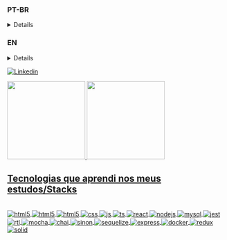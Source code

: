 ### PT-BR
<details>

# Bem-vindo ao meu perfil no GitHub!

Olá, sou o Klaus, um profissional da área de engenharia que decidiu buscar novos desafios e fazer uma transição de carreira para o mundo da tecnologia no ano de 2022. Esse processo tem sido incrível e apaixonante. A cada nova stack que aprendo, sinto que estou no caminho certo para o crescimento profissional e pessoal.

## Minha jornada até aqui

Ao longo dos anos, acumulei experiências valiosas na área de engenharia, mas meu interesse sempre esteve na tecnologia e nas soluções inovadoras que ela oferece. Em busca dessa paixão, decidi embarcar em uma jornada de aprendizado intensiva, que me levou a participar de bootcamps e cursos diversos os quais venho aprendendo demais.

## Compromisso e objetivos

Sou uma pessoa altamente comprometida e responsável, tenho me desafiado constantemente para me tornar uma referência técnica na área de tecnologia. Meu objetivo é contribuir significativamente para o desenvolvimento de projetos inovadores e impactantes.

## O que vem por aí

Estou sempre em busca de novos desafios e oportunidades de aprendizado. Pretendo expandir meu conhecimento em outras tecnologias como Next.js, Vue e Java, além de me aprofundar em tópicos como DevOps e Ciência de Dados.

Fique à vontade para explorar meus repositórios e projetos. Se você compartilha dos mesmos interesses ou gostaria de colaborar em algum projeto, ficarei feliz em receber sua mensagem!

</details>

### EN

<details>

# Welcome to my GitHub profile!
Olá, I'm Klaus, a professional from the engineering field who decided to seek new challenges and make a career transition to the world of technology in 2022. This journey has been incredible and thrilling. With each new stack I learn, I feel that I am on the right path for professional and personal growth.

## My journey so far
Over the years, I have accumulated valuable experiences in engineering, but my passion has always been in technology and the innovative solutions it offers. In pursuit of this passion, I embarked on an intensive learning journey, participating in various bootcamps and courses from which I have been learning a great deal.

## Commitment and goals
I am a highly committed and responsible individual, constantly challenging myself to become a technical reference in the field of technology. My goal is to make significant contributions to the development of innovative and impactful projects.

## What's coming next
I am always seeking new challenges and learning opportunities. My plans include expanding my knowledge in other technologies such as Next.js, Vue, and Java, as well as delving deeper into topics like DevOps and Data Science.

Feel free to explore my repositories and projects. If you share similar interests or would like to collaborate on any project, I would be happy to receive your message!

</details>


   [![Linkedin](https://img.shields.io/badge/LinkedIn-0077B5?style=for-the-badge&logo=linkedin&logoColor=white)](https://www.linkedin.com/in/klauslube/)

   <a href="https://github.com/klauslube">
    <img height="180em" src="https://github-readme-stats.vercel.app/api?username=klauslube&show_icons=true&count_private=true&theme=dark"/>
    <img height="180em" src="https://github-readme-stats.vercel.app/api/top-langs/?username=klauslube&layout=compact&langs_count=16&theme=dark"/>
</div>
 
## Tecnologias que aprendi nos meus estudos/Stacks

<div style="display: inline_block"><br/>
<div style="display: inline_block">

  <img align="center" alt="html5" src="https://img.shields.io/badge/ruby-%23CC342D.svg?style=for-the-badge&logo=ruby&logoColor=white" />
  <img align="center" alt="html5" src="https://img.shields.io/badge/rails-%23CC0000.svg?style=for-the-badge&logo=ruby-on-rails&logoColor=white" />
  <img align="center" alt="html5" src="https://img.shields.io/badge/HTML5-E34F26?style=for-the-badge&logo=html5&logoColor=white" />
  <img align="center" alt="css" src="https://img.shields.io/badge/CSS3-1572B6?style=for-the-badge&logo=css3&logoColor=white" />
  <img align="center" alt="js" src="https://img.shields.io/badge/JavaScript-F7DF1E?style=for-the-badge&logo=javascript&logoColor=black" />
  <img align="center" alt="ts" src="https://img.shields.io/badge/TypeScript-007ACC?style=for-the-badge&logo=typescript&logoColor=white" />
  <img align="center" alt="react" src="https://img.shields.io/badge/React-20232A?style=for-the-badge&logo=react&logoColor=61DAFB" />
  <img align="center" alt="nodejs" src="https://img.shields.io/badge/Node.js-43853D?style=for-the-badge&logo=node.js&logoColor=white" />
  <img align="center" alt="mysql" src="https://img.shields.io/badge/MySQL-00000F?style=for-the-badge&logo=mysql&logoColor=white" />
  <img align="center" alt="jest" src="https://img.shields.io/badge/Jest-323330?style=for-the-badge&logo=Jest&logoColor=red" />
  <img align="center" alt="rtl" src="https://img.shields.io/badge/testing%20library-323330?style=for-the-badge&logo=testing-library&logoColor=red" />
  <img align="center" alt="mocha" src="https://img.shields.io/badge/mocha.js-323330?style=for-the-badge&logo=mocha&logoColor=Brown" />
  <img align="center" alt="chai" src="https://img.shields.io/badge/chai.js-323330?style=for-the-badge&logo=chai&logoColor=red" />
  <img align="center" alt="sinon" src="https://img.shields.io/badge/sinon.js-323330?style=for-the-badge&logo=sinon" />
  <img align="center" alt="sequelize" src="https://img.shields.io/badge/Sequelize-52B0E7?style=for-the-badge&logo=Sequelize&logoColor=white" />
  <img align="center" alt="express" src="https://img.shields.io/badge/Express.js-404D59?style=for-the-badge" />
  <img align="center" alt="docker" src="https://img.shields.io/badge/docker-%230db7ed.svg?style=for-the-badge&logo=docker&logoColor=white" />
  <img align="center" alt="redux" src="https://img.shields.io/badge/redux-%23593d88.svg?style=for-the-badge&logo=redux&logoColor=white" />
  <img align="center" alt="solid" src="https://img.shields.io/badge/SolidJS-2c4f7c?style=for-the-badge&logo=solid&logoColor=c8c9cb" />
  
  
  

</div><br/>

